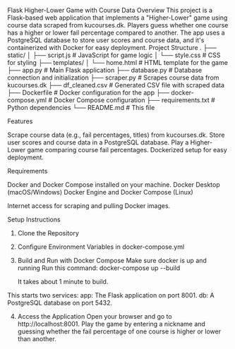 Flask Higher-Lower Game with Course Data
Overview
This project is a Flask-based web application that implements a "Higher-Lower" game using course data scraped from kucourses.dk. Players guess whether one course has a higher or lower fail percentage compared to another. The app uses a PostgreSQL database to store user scores and course data, and it's containerized with Docker for easy deployment.
Project Structure
.
├── static/
│   ├── script.js       # JavaScript for game logic
│   └── style.css       # CSS for styling
├── templates/
│   └── home.html       # HTML template for the game
├── app.py              # Main Flask application
├── database.py         # Database connection and initialization
├── scraper.py          # Scrapes course data from kucourses.dk
├── df_cleaned.csv      # Generated CSV file with scraped data
├── Dockerfile          # Docker configuration for the app
├── docker-compose.yml  # Docker Compose configuration
├── requirements.txt    # Python dependencies
└── README.md           # This file

Features

Scrape course data (e.g., fail percentages, titles) from kucourses.dk.
Store user scores and course data in a PostgreSQL database.
Play a Higher-Lower game comparing course fail percentages.
Dockerized setup for easy deployment.

Requirements

Docker and Docker Compose installed on your machine.
Docker Desktop (macOS/Windows)
Docker Engine and Docker Compose (Linux)


Internet access for scraping and pulling Docker images.

Setup Instructions
1. Clone the Repository

2. Configure Environment Variables in docker-compose.yml

3. Build and Run with Docker Compose
    Make sure docker is up and running
    Run this command:
    docker-compose up --build
    
    It takes about 1 minute to build.


This starts two services:
app: The Flask application on port 8001.
db: A PostgreSQL database on port 5432.


4. Access the Application
Open your browser and go to http://localhost:8001.
Play the game by entering a nickname and guessing whether the fail percentage of one course is higher or lower than another.